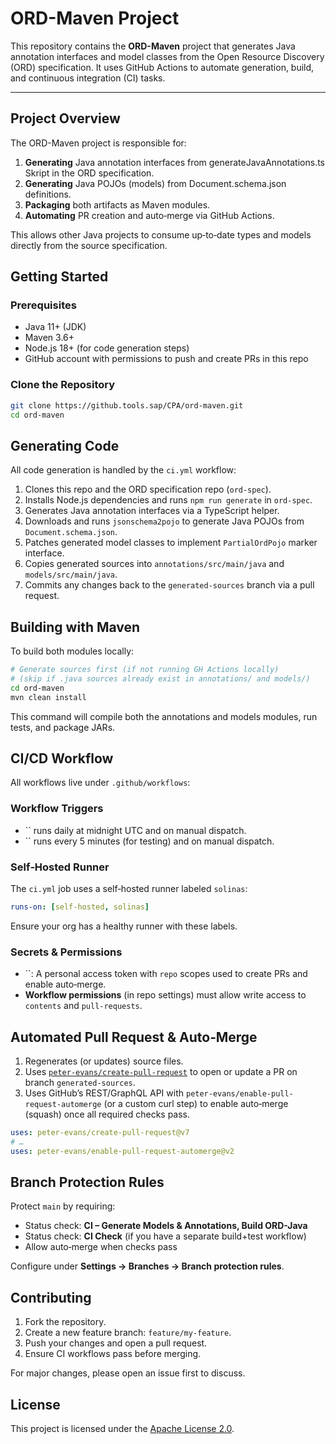 # ORD-Maven Project

This repository contains the **ORD-Maven** project that generates Java annotation interfaces and model classes from the Open Resource Discovery (ORD) specification. It uses GitHub Actions to automate generation, build, and continuous integration (CI) tasks.

---

## Project Overview

The ORD-Maven project is responsible for:

1. **Generating** Java annotation interfaces from generateJavaAnnotations.ts Skript in the ORD specification.
2. **Generating** Java POJOs (models) from Document.schema.json definitions.
3. **Packaging** both artifacts as Maven modules.
4. **Automating** PR creation and auto‑merge via GitHub Actions.

This allows other Java projects to consume up‑to‑date types and models directly from the source specification.

## Getting Started

### Prerequisites

- Java 11+ (JDK)
- Maven 3.6+
- Node.js 18+ (for code generation steps)
- GitHub account with permissions to push and create PRs in this repo

### Clone the Repository

```bash
git clone https://github.tools.sap/CPA/ord-maven.git
cd ord-maven
```

## Generating Code

All code generation is handled by the `ci.yml` workflow:

1. Clones this repo and the ORD specification repo (`ord-spec`).
2. Installs Node.js dependencies and runs `npm run generate` in `ord-spec`.
3. Generates Java annotation interfaces via a TypeScript helper.
4. Downloads and runs `jsonschema2pojo` to generate Java POJOs from `Document.schema.json`.
5. Patches generated model classes to implement `PartialOrdPojo` marker interface.
6. Copies generated sources into `annotations/src/main/java` and `models/src/main/java`.
7. Commits any changes back to the `generated-sources` branch via a pull request.

## Building with Maven

To build both modules locally:

```bash
# Generate sources first (if not running GH Actions locally)
# (skip if .java sources already exist in annotations/ and models/)
cd ord-maven
mvn clean install
```

This command will compile both the annotations and models modules, run tests, and package JARs.

## CI/CD Workflow

All workflows live under `.github/workflows`:

### Workflow Triggers

- \`\` runs daily at midnight UTC and on manual dispatch.
- \`\` runs every 5 minutes (for testing) and on manual dispatch.

### Self‑Hosted Runner

The `ci.yml` job uses a self‑hosted runner labeled `solinas`:

```yaml
runs-on: [self-hosted, solinas]
```

Ensure your org has a healthy runner with these labels.

### Secrets & Permissions

- \`\`: A personal access token with `repo` scopes used to create PRs and enable auto‑merge.
- **Workflow permissions** (in repo settings) must allow write access to `contents` and `pull-requests`.

## Automated Pull Request & Auto‑Merge

1. Regenerates (or updates) source files.
2. Uses [`peter-evans/create-pull-request`](https://github.com/peter-evans/create-pull-request) to open or update a PR on branch `generated-sources`.
3. Uses GitHub’s REST/GraphQL API with `peter-evans/enable-pull-request-automerge` (or a custom curl step) to enable auto‑merge (squash) once all required checks pass.

```yaml
uses: peter-evans/create-pull-request@v7
# …
uses: peter-evans/enable-pull-request-automerge@v2
```

## Branch Protection Rules

Protect `main` by requiring:

- Status check: **CI – Generate Models & Annotations, Build ORD-Java**
- Status check: **CI Check** (if you have a separate build+test workflow)
- Allow auto‑merge when checks pass

Configure under **Settings → Branches → Branch protection rules**.

## Contributing

1. Fork the repository.
2. Create a new feature branch: `feature/my-feature`.
3. Push your changes and open a pull request.
4. Ensure CI workflows pass before merging.

For major changes, please open an issue first to discuss.

## License

This project is licensed under the [Apache License 2.0](LICENSE).

